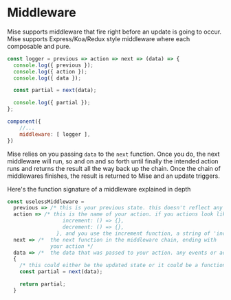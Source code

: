 # Middleware

Mise supports middleware that fire right before an update is going to occur. Mise supports Express/Koa/Redux style middleware where each composable and pure.

```js
const logger = previous => action => next => (data) => {
  console.log({ previous });
  console.log({ action });
  console.log({ data });

  const partial = next(data);

  console.log({ partial });
};

component({
    //...
    middleware: [ logger ],
})
```

Mise relies on you passing `data` to the `next` function. Once you do, the next middleware will run, so and on and so forth until finally the intended action runs and returns the result all the way back up the chain. Once the chain of middlewares finishes, the result is returned to Mise and an update triggers.

Here's the function signature of a middleware explained in depth

```js
const uselessMiddleware =
  previous => /* this is your previous state. this doesn't reflect any changes made by this update yet */
  action => /* this is the name of your action. if you actions look like {
                  increment: () => {},
                  decrement: () => {},
                }, and you use the increment function, a string of 'increment' will be passed. */
  next => /*  the next function in the middleware chain, ending with 
              your action */
  data => /*  the data that was passed to your action. any events or added data go here */
  {
    /* this could either be the updated state or it could be a function in the case of thunks. */
    const partial = next(data); 

    return partial;
  }
```
